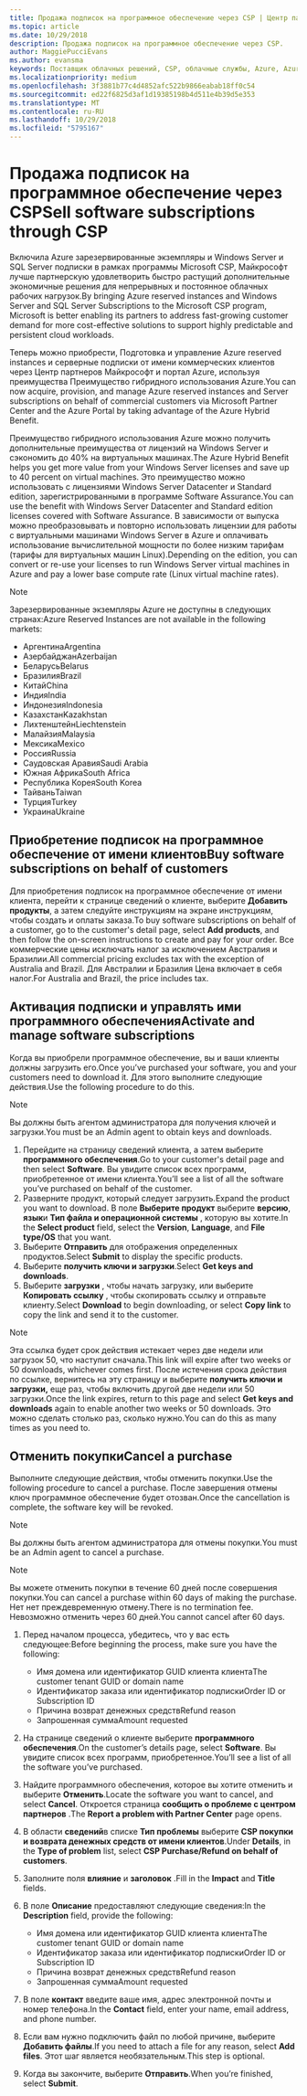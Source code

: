 ```yaml
---
title: Продажа подписок на программное обеспечение через CSP | Центр партнеров
ms.topic: article
ms.date: 10/29/2018
description: Продажа подписок на программное обеспечение через CSP.
author: MaggiePucciEvans
ms.author: evansma
keywords: Поставщик облачных решений, CSP, облачные службы, Azure, Azure RI, Windows Server, SQL Server, подписок на программное обеспечение
ms.localizationpriority: medium
ms.openlocfilehash: 3f3881b77c4d4852afc522b9866eabab18ff0c54
ms.sourcegitcommit: ed22f6825d3af1d19385198b4d511e4b39d5e353
ms.translationtype: MT
ms.contentlocale: ru-RU
ms.lasthandoff: 10/29/2018
ms.locfileid: "5795167"
---
```

# <a name="sell-software-subscriptions-through-csp"></a><span data-ttu-id="32097-104">Продажа подписок на программное обеспечение через CSP</span><span class="sxs-lookup"><span data-stu-id="32097-104">Sell software subscriptions through CSP</span></span>

<span data-ttu-id="32097-105">Включила Azure зарезервированные экземпляры и Windows Server и SQL Server подписки в рамках программы Microsoft CSP, Майкрософт лучше партнерскую удовлетворить быстро растущий дополнительные экономичные решения для непрерывных и постоянное облачных рабочих нагрузок.</span><span class="sxs-lookup"><span data-stu-id="32097-105">By bringing Azure reserved instances and Windows Server and SQL Server Subscriptions to the Microsoft CSP program, Microsoft is better enabling its partners to address fast-growing customer demand for more cost-effective solutions to support highly predictable and persistent cloud workloads.</span></span> 

<span data-ttu-id="32097-106">Теперь можно приобрести, Подготовка и управление Azure reserved instances и серверные подписки от имени коммерческих клиентов через Центр партнеров Майкрософт и портал Azure, используя преимущества Преимущество гибридного использования Azure.</span><span class="sxs-lookup"><span data-stu-id="32097-106">You can now acquire, provision, and manage Azure reserved instances and Server subscriptions on behalf of commercial customers via Microsoft Partner Center and the Azure Portal by taking advantage of the Azure Hybrid Benefit.</span></span> 

<span data-ttu-id="32097-107">Преимущество гибридного использования Azure можно получить дополнительные преимущества от лицензий на Windows Server и сэкономить до 40% на виртуальных машинах.</span><span class="sxs-lookup"><span data-stu-id="32097-107">The Azure Hybrid Benefit helps you get more value from your Windows Server licenses and save up to 40 percent on virtual machines.</span></span> <span data-ttu-id="32097-108">Это преимущество можно использовать с лицензиями Windows Server Datacenter и Standard edition, зарегистрированными в программе Software Assurance.</span><span class="sxs-lookup"><span data-stu-id="32097-108">You can use the benefit with Windows Server Datacenter and Standard edition licenses covered with Software Assurance.</span></span> <span data-ttu-id="32097-109">В зависимости от выпуска можно преобразовывать и повторно использовать лицензии для работы с виртуальными машинами Windows Server в Azure и оплачивать использование вычислительной мощности по более низким тарифам (тарифы для виртуальных машин Linux).</span><span class="sxs-lookup"><span data-stu-id="32097-109">Depending on the edition, you can convert or re-use your licenses to run Windows Server virtual machines in Azure and pay a lower base compute rate (Linux virtual machine rates).</span></span>

> [!NOTE]  
> <span data-ttu-id="32097-110">Зарезервированные экземпляры Azure не доступны в следующих странах:</span><span class="sxs-lookup"><span data-stu-id="32097-110">Azure Reserved Instances are not available in the following markets:</span></span>  
> * <span data-ttu-id="32097-111">Аргентина</span><span class="sxs-lookup"><span data-stu-id="32097-111">Argentina</span></span>
> * <span data-ttu-id="32097-112">Азербайджан</span><span class="sxs-lookup"><span data-stu-id="32097-112">Azerbaijan</span></span>
> * <span data-ttu-id="32097-113">Беларусь</span><span class="sxs-lookup"><span data-stu-id="32097-113">Belarus</span></span>
> * <span data-ttu-id="32097-114">Бразилия</span><span class="sxs-lookup"><span data-stu-id="32097-114">Brazil</span></span>
> * <span data-ttu-id="32097-115">Китай</span><span class="sxs-lookup"><span data-stu-id="32097-115">China</span></span>
> * <span data-ttu-id="32097-116">Индия</span><span class="sxs-lookup"><span data-stu-id="32097-116">India</span></span>
> * <span data-ttu-id="32097-117">Индонезия</span><span class="sxs-lookup"><span data-stu-id="32097-117">Indonesia</span></span>
> * <span data-ttu-id="32097-118">Казахстан</span><span class="sxs-lookup"><span data-stu-id="32097-118">Kazakhstan</span></span>
> * <span data-ttu-id="32097-119">Лихтенштейн</span><span class="sxs-lookup"><span data-stu-id="32097-119">Liechtenstein</span></span>
> * <span data-ttu-id="32097-120">Малайзия</span><span class="sxs-lookup"><span data-stu-id="32097-120">Malaysia</span></span>
> * <span data-ttu-id="32097-121">Мексика</span><span class="sxs-lookup"><span data-stu-id="32097-121">Mexico</span></span>
> * <span data-ttu-id="32097-122">Россия</span><span class="sxs-lookup"><span data-stu-id="32097-122">Russia</span></span>
> * <span data-ttu-id="32097-123">Саудовская Аравия</span><span class="sxs-lookup"><span data-stu-id="32097-123">Saudi Arabia</span></span>
> * <span data-ttu-id="32097-124">Южная Африка</span><span class="sxs-lookup"><span data-stu-id="32097-124">South Africa</span></span>
> * <span data-ttu-id="32097-125">Республика Корея</span><span class="sxs-lookup"><span data-stu-id="32097-125">South Korea</span></span>
> * <span data-ttu-id="32097-126">Тайвань</span><span class="sxs-lookup"><span data-stu-id="32097-126">Taiwan</span></span>
> * <span data-ttu-id="32097-127">Турция</span><span class="sxs-lookup"><span data-stu-id="32097-127">Turkey</span></span>
> * <span data-ttu-id="32097-128">Украина</span><span class="sxs-lookup"><span data-stu-id="32097-128">Ukraine</span></span>

## <a name="buy-software-subscriptions-on-behalf-of-customers"></a><span data-ttu-id="32097-129">Приобретение подписок на программное обеспечение от имени клиентов</span><span class="sxs-lookup"><span data-stu-id="32097-129">Buy software subscriptions on behalf of customers</span></span>

<span data-ttu-id="32097-130">Для приобретения подписок на программное обеспечение от имени клиента, перейти к странице сведений о клиенте, выберите **Добавить продукты**, а затем следуйте инструкциям на экране инструкциям, чтобы создать и оплаты заказа.</span><span class="sxs-lookup"><span data-stu-id="32097-130">To buy software subscriptions on behalf of a customer, go to the customer's detail page, select **Add products**, and then follow the on-screen instructions to create and pay for your order.</span></span> <span data-ttu-id="32097-131">Все коммерческие цены исключать налог за исключением Австралия и Бразилии.</span><span class="sxs-lookup"><span data-stu-id="32097-131">All commercial pricing excludes tax with the exception of Australia and Brazil.</span></span> <span data-ttu-id="32097-132">Для Австралии и Бразилия Цена включает в себя налог.</span><span class="sxs-lookup"><span data-stu-id="32097-132">For Australia and Brazil, the price includes tax.</span></span>


## <a name="activate-and-manage-software-subscriptions"></a><span data-ttu-id="32097-133">Активация подписки и управлять ими программного обеспечения</span><span class="sxs-lookup"><span data-stu-id="32097-133">Activate and manage software subscriptions</span></span>

<span data-ttu-id="32097-134">Когда вы приобрели программное обеспечение, вы и ваши клиенты должны загрузить его.</span><span class="sxs-lookup"><span data-stu-id="32097-134">Once you’ve purchased your software, you and your customers need to download it.</span></span> <span data-ttu-id="32097-135">Для этого выполните следующие действия.</span><span class="sxs-lookup"><span data-stu-id="32097-135">Use the following procedure to do this.</span></span> 

>[!NOTE]
><span data-ttu-id="32097-136">Вы должны быть агентом администратора для получения ключей и загрузки.</span><span class="sxs-lookup"><span data-stu-id="32097-136">You must be an Admin agent to obtain keys and downloads.</span></span> 

1. <span data-ttu-id="32097-137">Перейдите на страницу сведений клиента, а затем выберите **программного обеспечения**.</span><span class="sxs-lookup"><span data-stu-id="32097-137">Go to your customer's detail page and then select **Software**.</span></span> <span data-ttu-id="32097-138">Вы увидите список всех программ, приобретенное от имени клиента.</span><span class="sxs-lookup"><span data-stu-id="32097-138">You’ll see a list of all the software you’ve purchased on behalf of the customer.</span></span> 
2.  <span data-ttu-id="32097-139">Разверните продукт, который следует загрузить.</span><span class="sxs-lookup"><span data-stu-id="32097-139">Expand the product you want to download.</span></span> <span data-ttu-id="32097-140">В поле **Выберите продукт** выберите **версию**, **язык**и **Тип файла и операционной системы** , которую вы хотите.</span><span class="sxs-lookup"><span data-stu-id="32097-140">In the **Select product** field, select the **Version**, **Language**, and **File type/OS** that you want.</span></span> 
3.  <span data-ttu-id="32097-141">Выберите **Отправить** для отображения определенных продуктов.</span><span class="sxs-lookup"><span data-stu-id="32097-141">Select **Submit** to display the specific products.</span></span> 
4.  <span data-ttu-id="32097-142">Выберите **получить ключи и загрузки**.</span><span class="sxs-lookup"><span data-stu-id="32097-142">Select **Get keys and downloads**.</span></span> 
5.  <span data-ttu-id="32097-143">Выберите **загрузки** , чтобы начать загрузку, или выберите **Копировать ссылку** , чтобы скопировать ссылку и отправьте клиенту.</span><span class="sxs-lookup"><span data-stu-id="32097-143">Select **Download** to begin downloading, or select **Copy link** to copy the link and send it to the customer.</span></span> 

>[!NOTE]
><span data-ttu-id="32097-144">Эта ссылка будет срок действия истекает через две недели или загрузок 50, что наступит сначала.</span><span class="sxs-lookup"><span data-stu-id="32097-144">This link will expire after two weeks or 50 downloads, whichever comes first.</span></span> <span data-ttu-id="32097-145">После истечения срока действия по ссылке, вернитесь на эту страницу и выберите **получить ключи и загрузки,** еще раз, чтобы включить другой две недели или 50 загрузки.</span><span class="sxs-lookup"><span data-stu-id="32097-145">Once the link expires, return to this page and select **Get keys and downloads** again to enable another two weeks or 50 downloads.</span></span> <span data-ttu-id="32097-146">Это можно сделать столько раз, сколько нужно.</span><span class="sxs-lookup"><span data-stu-id="32097-146">You can do this as many times as you need to.</span></span> 


## <a name="cancel-a-purchase"></a><span data-ttu-id="32097-147">Отменить покупки</span><span class="sxs-lookup"><span data-stu-id="32097-147">Cancel a purchase</span></span>
<span data-ttu-id="32097-148">Выполните следующие действия, чтобы отменить покупки.</span><span class="sxs-lookup"><span data-stu-id="32097-148">Use the following procedure to cancel a purchase.</span></span> <span data-ttu-id="32097-149">После завершения отмены ключ программное обеспечение будет отозван.</span><span class="sxs-lookup"><span data-stu-id="32097-149">Once the cancellation is complete, the software key will be revoked.</span></span> 

>[!NOTE]
><span data-ttu-id="32097-150">Вы должны быть агентом администратора для отмены покупки.</span><span class="sxs-lookup"><span data-stu-id="32097-150">You must be an Admin agent to cancel a purchase.</span></span> 

>[!NOTE]
><span data-ttu-id="32097-151">Вы можете отменить покупки в течение 60 дней после совершения покупки.</span><span class="sxs-lookup"><span data-stu-id="32097-151">You can cancel a purchase within 60 days of making the purchase.</span></span> <span data-ttu-id="32097-152">Нет нет преждевременную отмену.</span><span class="sxs-lookup"><span data-stu-id="32097-152">There is no termination fee.</span></span> <span data-ttu-id="32097-153">Невозможно отменить через 60 дней.</span><span class="sxs-lookup"><span data-stu-id="32097-153">You cannot cancel after 60 days.</span></span> 

1.  <span data-ttu-id="32097-154">Перед началом процесса, убедитесь, что у вас есть следующее:</span><span class="sxs-lookup"><span data-stu-id="32097-154">Before beginning the process, make sure you have the following:</span></span> 
    -   <span data-ttu-id="32097-155">Имя домена или идентификатор GUID клиента клиента</span><span class="sxs-lookup"><span data-stu-id="32097-155">The customer tenant GUID or domain name</span></span>
    -   <span data-ttu-id="32097-156">Идентификатор заказа или идентификатор подписки</span><span class="sxs-lookup"><span data-stu-id="32097-156">Order ID or Subscription ID</span></span>
    -   <span data-ttu-id="32097-157">Причина возврат денежных средств</span><span class="sxs-lookup"><span data-stu-id="32097-157">Refund reason</span></span>
    -   <span data-ttu-id="32097-158">Запрошенная сумма</span><span class="sxs-lookup"><span data-stu-id="32097-158">Amount requested</span></span>

2.  <span data-ttu-id="32097-159">На странице сведений о клиенте выберите **программного обеспечения**.</span><span class="sxs-lookup"><span data-stu-id="32097-159">On the customer’s details page, select **Software**.</span></span> <span data-ttu-id="32097-160">Вы увидите список всех программ, приобретенное.</span><span class="sxs-lookup"><span data-stu-id="32097-160">You’ll see a list of all the software you’ve purchased.</span></span> 

3.  <span data-ttu-id="32097-161">Найдите программного обеспечения, которое вы хотите отменить и выберите **Отменить**.</span><span class="sxs-lookup"><span data-stu-id="32097-161">Locate the software you want to cancel, and select **Cancel**.</span></span> <span data-ttu-id="32097-162">Откроется страница **сообщить о проблеме с центром партнеров** .</span><span class="sxs-lookup"><span data-stu-id="32097-162">The **Report a problem with Partner Center** page opens.</span></span> 

4.  <span data-ttu-id="32097-163">В области **сведений**в списке **Тип проблемы** выберите **CSP покупки и возврата денежных средств от имени клиентов**.</span><span class="sxs-lookup"><span data-stu-id="32097-163">Under **Details**, in the **Type of problem** list, select **CSP Purchase/Refund on behalf of customers**.</span></span>

5.  <span data-ttu-id="32097-164">Заполните поля **влияние** и **заголовок** .</span><span class="sxs-lookup"><span data-stu-id="32097-164">Fill in the **Impact** and **Title** fields.</span></span> 

6.  <span data-ttu-id="32097-165">В поле **Описание** предоставляют следующие сведения:</span><span class="sxs-lookup"><span data-stu-id="32097-165">In the **Description** field, provide the following:</span></span> 
    -   <span data-ttu-id="32097-166">Имя домена или идентификатор GUID клиента клиента</span><span class="sxs-lookup"><span data-stu-id="32097-166">The customer tenant GUID or domain name</span></span>
    -   <span data-ttu-id="32097-167">Идентификатор заказа или идентификатор подписки</span><span class="sxs-lookup"><span data-stu-id="32097-167">Order ID or Subscription ID</span></span>
    -   <span data-ttu-id="32097-168">Причина возврат денежных средств</span><span class="sxs-lookup"><span data-stu-id="32097-168">Refund reason</span></span>
    -   <span data-ttu-id="32097-169">Запрошенная сумма</span><span class="sxs-lookup"><span data-stu-id="32097-169">Amount requested</span></span>

7.  <span data-ttu-id="32097-170">В поле **контакт** введите ваше имя, адрес электронной почты и номер телефона.</span><span class="sxs-lookup"><span data-stu-id="32097-170">In the **Contact** field, enter your name, email address, and phone number.</span></span> 

8.  <span data-ttu-id="32097-171">Если вам нужно подключить файл по любой причине, выберите **Добавить файлы**.</span><span class="sxs-lookup"><span data-stu-id="32097-171">If you need to attach a file for any reason, select **Add files**.</span></span> <span data-ttu-id="32097-172">Этот шаг является необязательным.</span><span class="sxs-lookup"><span data-stu-id="32097-172">This step is optional.</span></span> 

9.  <span data-ttu-id="32097-173">Когда вы закончите, выберите **Отправить**.</span><span class="sxs-lookup"><span data-stu-id="32097-173">When you’re finished, select **Submit**.</span></span>

